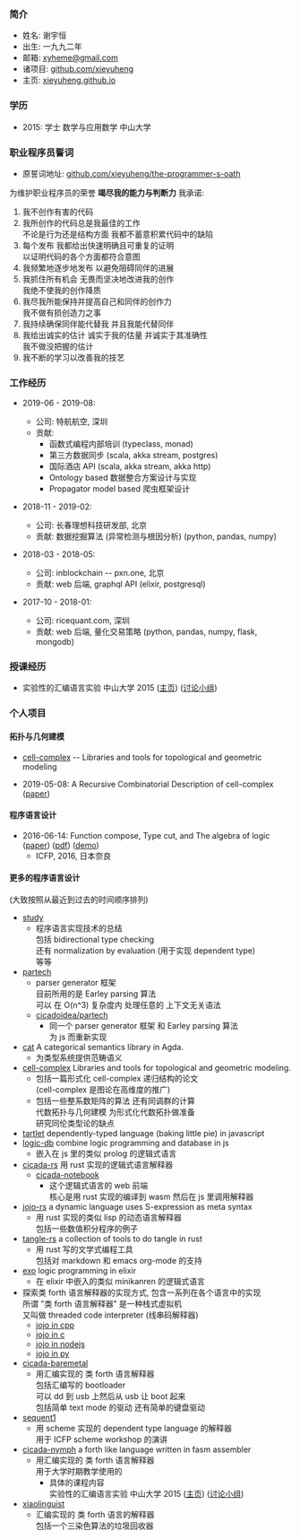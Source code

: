 ### 简介

- 姓名: 谢宇恒
- 出生: 一九九二年
- 邮箱: xyheme@gmail.com
- 诸项目: [github.com/xieyuheng](https://github.com/xieyuheng)
- 主页: [xieyuheng.github.io](https://xieyuheng.github.io)

### 学历

- 2015: 学士 数学与应用数学 中山大学

### 职业程序员誓词

- 原誓词地址: [github.com/xieyuheng/the-programmer-s-oath](https://github.com/xieyuheng/the-programmer-s-oath)

为维护职业程序员的荣誉 **竭尽我的能力与判断力** 我承诺:

1. 我不创作有害的代码
2. 我所创作的代码总是我最佳的工作 <br>
   不论是行为还是结构方面 我都不蓄意积累代码中的缺陷
3. 每个发布 我都给出快速明确且可重复的证明 <br>
   以证明代码的各个方面都符合意图
4. 我频繁地逐步地发布 以避免阻碍同伴的进展
5. 我抓住所有机会 无畏而坚决地改进我的创作 <br>
   我绝不使我的创作降质
6. 我尽我所能保持并提高自己和同伴的创作力 <br>
   我不做有损创造力之事
7. 我持续确保同伴能代替我 并且我能代替同伴
8. 我给出诚实的估计 诚实于我的估量 并诚实于其准确性 <br>
   我不做没把握的估计
9. 我不断的学习以改善我的技艺

### 工作经历

- 2019-06 - 2019-08:
  - 公司: 特航航空, 深圳
  - 贡献:
    - 函数式编程内部培训 (typeclass, monad)
    - 第三方数据同步 (scala, akka stream, postgres)
    - 国际酒店 API (scala, akka stream, akka http)
    - Ontology based 数据整合方案设计与实现
    - Propagator model based 爬虫框架设计

- 2018-11 - 2019-02:
  - 公司: 长春理想科技研发部, 北京
  - 贡献: 数据挖掘算法 (异常检测与根因分析) (python, pandas, numpy)

- 2018-03 - 2018-05:
  - 公司: inblockchain -- pxn.one, 北京
  - 贡献: web 后端, graphql API (elixir, postgresql)

- 2017-10 - 2018-01:
  - 公司: ricequant.com, 深圳
  - 贡献: web 后端, 量化交易策略 (python, pandas, numpy, flask, mongodb)

### 授课经历

- 实验性的汇编语言实验 中山大学 2015
  ([主页](http://the-little-language-designer.github.io/cicada-nymph/course/contents.html))
  ([讨论小组](https://github.com/the-little-language-designer))

### 个人项目

#### 拓扑与几何建模

- [cell-complex](https://github.com/xieyuheng/cell-complex) -- Libraries and tools for topological and geometric modeling

- 2019-05-08: A Recursive Combinatorial Description of cell-complex
  ([paper](http://inner-universe.surge.sh/paper/a-recursive-combinatorial-description-of-cell-complex))

#### 程序语言设计

- 2016-06-14: Function compose, Type cut, and The algebra of logic
  ([paper](https://xieyuheng.github.io/writing/function-compose-type-cut.html))
  ([pdf](http://xieyuheng.github.io/paper/function-compose-type-cut.pdf))
  ([demo](https://xieyuheng.github.io/writing/function-compose-type-cut--demo))
  - ICFP, 2016, 日本奈良

#### 更多的程序语言设计

(大致按照从最近到过去的时间顺序排列)

- [study](https://github.com/xieyuheng/study)
  - 程序语言实现技术的总结 <br>
    包括 bidirectional type checking <br>
    还有 normalization by evaluation (用于实现 dependent type) <br>
    等等
- [partech](https://github.com/xieyuheng/study/blob/master/src/main/scala/xieyuheng/partech)
  - parser generator 框架 <br>
    目前所用的是 Earley parsing 算法 <br>
    可以 在 O(n^3) 复杂度内 处理任意的 上下文无关语法
  - [cicadoidea/partech](https://github.com/cicadoidea/partech)
    - 同一个 parser generator 框架 和 Earley parsing 算法 <br>
      为 js 而重新实现
- [cat](https://github.com/xieyuheng/cat)
  A categorical semantics library in Agda.
  - 为类型系统提供范畴语义
- [cell-complex](https://github.com/xieyuheng/cell-complex)
  Libraries and tools for topological and geometric modeling.
  - 包括一篇形式化 cell-complex 递归结构的论文 <br>
    (cell-complex 是图论在高维度的推广)
  - 包括一些整系数矩阵的算法 还有同调群的计算 <br>
    代数拓扑与几何建模 为形式化代数拓扑做准备 <br>
    研究同伦类型论的缺点
- [tartlet](https://github.com/xieyuheng/tartlet)
  dependently-typed language (baking little pie) in javascript
- [logic-db](https://github.com/xieyuheng/logic-db)
  combine logic programming and database in js
  - 嵌入在 js 里的类似 prolog 的逻辑式语言
- [cicada-rs](https://github.com/xieyuheng/cicada-rs)
  用 rust 实现的逻辑式语言解释器
  - [cicada-notebook](https://github.com/xieyuheng/cicada-notebook)
    - 这个逻辑式语言的 web 前端 <br>
      核心是用 rust 实现的编译到 wasm 然后在 js 里调用解释器
- [jojo-rs](https://github.com/xieyuheng/cicada-rs/blob/master/jojo/README.md)
  a dynamic language uses S-expression as meta syntax
  - 用 rust 实现的类似 lisp 的动态语言解释器 <br>
    包括一些数值积分程序的例子
- [tangle-rs](https://github.com/xieyuheng/tangle-rs)
  a collection of tools to do tangle in rust
  - 用 rust 写的文学式编程工具 <br>
    包括对 markdown 和 emacs org-mode 的支持
- [exo](https://github.com/xieyuheng/exo)
  logic programming in elixir
  - 在 elixir 中嵌入的类似 minikanren 的逻辑式语言
- 探索类 forth 语言解释器的实现方式, 包含一系列在各个语言中的实现 <br>
  所谓 "类 forth 语言解释器" 是一种栈式虚拟机 <br>
  又叫做 threaded code interpreter (线串码解释器) <br>
  - [jojo in cpp](https://github.com/xieyuheng/jojo-history/tree/master/in-cpp)
  - [jojo in c](https://github.com/xieyuheng/jojo-history/tree/master/in-c)
  - [jojo in nodejs](https://github.com/xieyuheng/jojo-history/tree/master/in-nodejs)
  - [jojo in py](https://github.com/xieyuheng/jojo-history/tree/master/in-py)
- [cicada-baremetal](https://github.com/xieyuheng/cicada-baremetal)
  - 用汇编实现的 类 forth 语言解释器 <br>
    包括汇编写的 bootloader <br>
    可以 dd 到 usb 上然后从 usb 让 boot 起来 <br>
    包括简单 text mode 的驱动 还有简单的键盘驱动
- [sequent1](https://github.com/xieyuheng/sequent1)
  - 用 scheme 实现的 dependent type language 的解释器 <br>
    用于 ICFP scheme workshop 的演讲
- [cicada-nymph](https://github.com/xieyuheng/cicada-nymph)
  a forth like language written in fasm assembler
  - 用汇编实现的 类 forth 语言解释器 <br>
    用于大学时期教学使用的
    - 具体的课程内容 <br>
      实验性的汇编语言实验 中山大学 2015
      ([主页](http://the-little-language-designer.github.io/cicada-nymph/course/contents.html))
      ([讨论小组](https://github.com/the-little-language-designer))
- [xiaolinguist](https://github.com/xieyuheng/xiaolinguist)
  - 汇编实现的 类 forth 语言的解释器 <br>
    包括一个三染色算法的垃圾回收器
